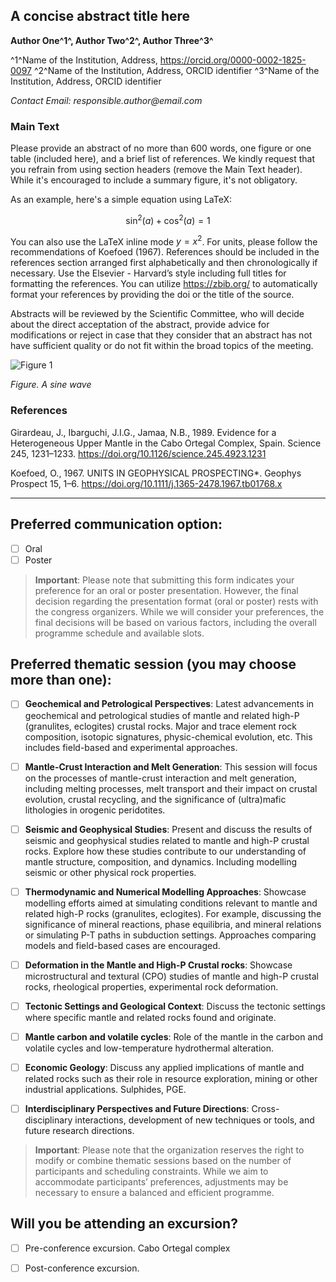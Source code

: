 ## A concise abstract title here

**Author One^1^, Author Two^2^, Author Three^3^**

^1^Name of the Institution, Address, https://orcid.org/0000-0002-1825-0097
^2^Name of the Institution, Address, ORCID identifier
^3^Name of the Institution, Address, ORCID identifier

_Contact Email: responsible.author@email.com_

### Main Text
Please provide an abstract of no more than 600 words, one figure or one table (included here), and a brief list of references. We kindly request that you refrain from using section headers (remove the Main Text header). While it's encouraged to include a summary figure, it's not obligatory.

As an example, here's a simple equation using LaTeX:

$$
\sin^2(a)+\cos^2(a) = 1
$$

You can also use the LaTeX inline mode $y=x^2$. For units, please follow the recommendations of Koefoed (1967). References should be included in the references section arranged first alphabetically and then chronologically if necessary. Use the Elsevier - Harvard’s style including full titles for formatting the references. You can utilize https://zbib.org/ to automatically format your references by providing the doi or the title of the source.

Abstracts will be reviewed by the Scientific Committee, who will decide about the direct acceptation of the abstract, provide advice for modifications or reject in case that they consider that an abstract has not have sufficient quality or do not fit within the broad topics of the meeting.

![Figure 1](https://github.com/lherzolite2024/lherzolite2024.github.io/blob/v1.0/templates/img221.png?raw=true)

_Figure. A sine wave_


### References

Girardeau, J., Ibarguchi, J.I.G., Jamaa, N.B., 1989. Evidence for a Heterogeneous Upper Mantle in the Cabo Ortegal Complex, Spain. Science 245, 1231–1233. https://doi.org/10.1126/science.245.4923.1231

Koefoed, O., 1967. UNITS IN GEOPHYSICAL PROSPECTING*. Geophys Prospect 15, 1–6. https://doi.org/10.1111/j.1365-2478.1967.tb01768.x 

---

## Preferred communication option:

- [ ] Oral
- [ ] Poster

> **Important**: Please note that submitting this form indicates your preference for an oral or poster presentation. However, the final decision regarding the presentation format (oral or poster) rests with the congress organizers. While we will consider your preferences, the final decisions will be based on various factors, including the overall programme schedule and available slots.


## Preferred thematic session (you may choose more than one):

- [ ] **Geochemical and Petrological Perspectives**: Latest advancements in geochemical and petrological studies of mantle and related high-P (granulites, eclogites) crustal rocks. Major and trace element rock composition, isotopic signatures, physic-chemical evolution, etc. This includes field-based and experimental approaches.

- [ ] **Mantle-Crust Interaction and Melt Generation**: This session will focus on the processes of mantle-crust interaction and melt generation, including melting processes, melt transport and their impact on crustal evolution, crustal recycling, and the significance of (ultra)mafic lithologies in orogenic peridotites.

- [ ] **Seismic and Geophysical Studies**: Present and discuss the results of seismic and geophysical studies related to mantle and high-P crustal rocks. Explore how these studies contribute to our understanding of mantle structure, composition, and dynamics. Including modelling seismic or other physical rock properties.

- [ ] **Thermodynamic and Numerical Modelling Approaches**: Showcase modelling efforts aimed at simulating conditions relevant to mantle and related high-P rocks (granulites, eclogites). For example, discussing the significance of mineral reactions, phase equilibria, and mineral relations or simulating P-T paths in subduction settings. Approaches comparing models and field-based cases are encouraged.

- [ ] **Deformation in the Mantle and High-P Crustal rocks**: Showcase microstructural and textural (CPO) studies of mantle and high-P crustal rocks, rheological properties, experimental rock deformation.

- [ ] **Tectonic Settings and Geological Context**: Discuss the tectonic settings where specific mantle and related rocks found and originate.

- [ ] **Mantle carbon and volatile cycles**: Role of the mantle in the carbon and volatile cycles and low-temperature hydrothermal alteration.

- [ ] **Economic Geology**: Discuss any applied implications of mantle and related rocks such as their role in resource exploration, mining or other industrial applications. Sulphides, PGE.

- [ ] **Interdisciplinary Perspectives and Future Directions**: Cross-disciplinary interactions, development of new techniques or tools, and future research directions.

> **Important**: Please note that the organization reserves the right to modify or combine thematic sessions based on the number of participants and scheduling constraints. While we aim to accommodate participants’ preferences, adjustments may be necessary to ensure a balanced and efficient programme.


## Will you be attending an excursion?

- [ ] Pre-conference excursion. Cabo Ortegal complex

- [ ] Post-conference excursion.